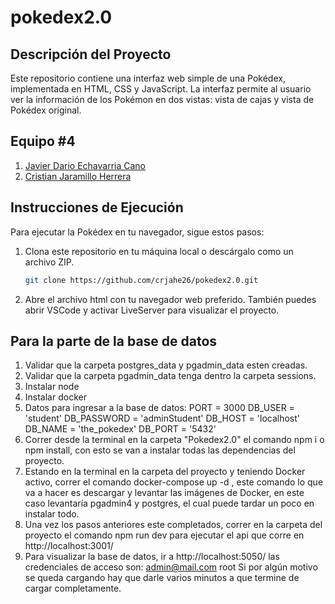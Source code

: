 # pokedex2.0

## Descripción del Proyecto
Este repositorio contiene una interfaz web simple de una Pokédex, implementada en HTML, CSS y JavaScript.
La interfaz permite al usuario ver la información de los Pokémon en dos vistas: vista de cajas y vista de Pokédex original.

## Equipo #4

1. [Javier Dario Echavarria Cano](https://github.com/BlackPixl)
2. [Cristian Jaramillo Herrera](https://github.com/crjahe26)

## Instrucciones de Ejecución
Para ejecutar la Pokédex en tu navegador, sigue estos pasos:

1. Clona este repositorio en tu máquina local o descárgalo como un archivo ZIP.
   
   ```bash
   git clone https://github.com/crjahe26/pokedex2.0.git
   ```

2. Abre el archivo html con tu navegador web preferido. También puedes abrir VSCode y activar LiveServer para visualizar el proyecto.

## Para la parte de la base de datos

1. Validar que la carpeta postgres_data y pgadmin_data esten creadas.
2. Validar que la carpeta pgadmin_data tenga dentro la carpeta sessions.
3. Instalar node
4. Instalar docker
5. Datos para ingresar a la base de datos:
PORT =  3000
DB_USER = 'student'
DB_PASSWORD = 'adminStudent'
DB_HOST = 'localhost'
DB_NAME = 'the_pokedex'
DB_PORT = '5432'
6. Correr desde la terminal en la carpeta "Pokedex2.0" el comando npm i o npm install, con esto se van a instalar todas las dependencias del proyecto.
7. Estando en la terminal en la carpeta del proyecto y teniendo Docker activo, correr el comando docker-compose up -d , este comando lo que va a hacer es descargar y levantar las imágenes de Docker, en este caso levantaría pgadmin4 y postgres, el cual puede tardar un poco en instalar todo.
8. Una vez los pasos anteriores este completados, correr en la carpeta del proyecto el comando npm run dev para ejecutar el api que corre en http://localhost:3001/
9. Para visualizar la base de datos, ir a http://localhost:5050/ las credenciales de acceso son: 
admin@mail.com
root
Si por algún motivo se queda cargando hay que darle varios minutos a que termine de cargar completamente.
